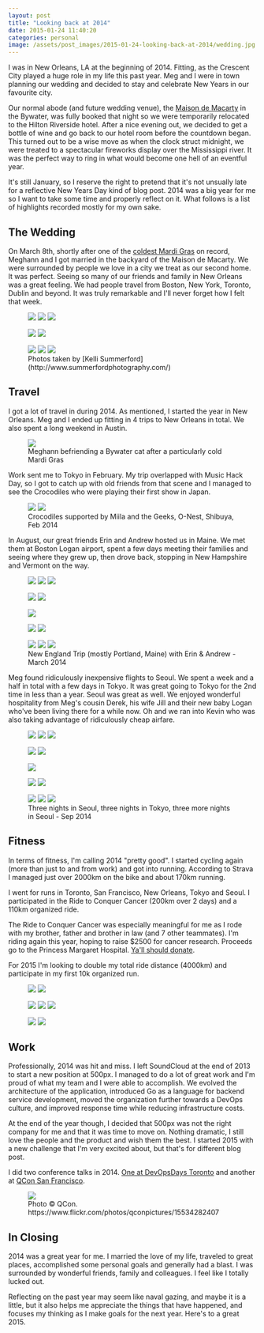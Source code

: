 ```yaml
---
layout: post
title: "Looking back at 2014"
date: 2015-01-24 11:40:20
categories: personal
image: /assets/post_images/2015-01-24-looking-back-at-2014/wedding.jpg
---
```


I was in New Orleans, LA at the beginning of 2014. Fitting, as the Crescent City played a huge role
in my life this past year. Meg and I were in town planning our wedding and decided to stay and
celebrate New Years in our favourite city.

Our normal abode (and future wedding venue), the [Maison de Macarty](http://www.maisonmacarty.com/)
in the Bywater, was fully booked that night so we were temporarily relocated to the Hilton Riverside
hotel. After a nice evening out, we decided to get a bottle of wine and go back to our hotel room
before the countdown began.  This turned out to be a wise move as when the clock struct midnight, we
were treated to a spectacular fireworks display over the Mississippi river. It was the perfect way to
ring in what would become one hell of an eventful year.

It's still January, so I reserve the right to pretend that it's not unsually late for a reflective
New Years Day kind of blog post. 2014 was a big year for me so I want to take some time and properly
reflect on it. What follows is a list of highlights recorded mostly for my own sake.

## The Wedding

On March 8th, shortly after one of the [coldest Mardi
Gras](http://www.accuweather.com/en/weather-news/new-orleans-may-sneak-away-wit/23867494) on record,
Meghann and I got married in the backyard of the Maison de Macarty. We were surrounded by people we
love in a city we treat as our second home. It was perfect. Seeing so many of our friends and family
in New Orleans was a great feeling. We had people travel from Boston, New York, Toronto, Dublin and
beyond.  It was truly remarkable and I'll never forget how I felt that week.
<figure class="third">
  <a href="/assets/post_images/2015-01-24-looking-back-at-2014/wedding1.jpg"><img src="/assets/post_images/2015-01-24-looking-back-at-2014/wedding1.jpg"></a>
  <a href="/assets/post_images/2015-01-24-looking-back-at-2014/wedding2.jpg"><img src="/assets/post_images/2015-01-24-looking-back-at-2014/wedding2.jpg"></a>
  <a href="/assets/post_images/2015-01-24-looking-back-at-2014/wedding3.jpg"><img src="/assets/post_images/2015-01-24-looking-back-at-2014/wedding3.jpg"></a>
</figure>
<figure class="half">
  <a href="/assets/post_images/2015-01-24-looking-back-at-2014/wedding4.jpg"><img src="/assets/post_images/2015-01-24-looking-back-at-2014/wedding4.jpg"></a>
  <a href="/assets/post_images/2015-01-24-looking-back-at-2014/wedding5.jpg"><img src="/assets/post_images/2015-01-24-looking-back-at-2014/wedding5.jpg"></a>
</figure>
<figure class="third">
  <a href="/assets/post_images/2015-01-24-looking-back-at-2014/wedding6.jpg"><img src="/assets/post_images/2015-01-24-looking-back-at-2014/wedding6.jpg"></a>
  <a href="/assets/post_images/2015-01-24-looking-back-at-2014/wedding7.jpg"><img src="/assets/post_images/2015-01-24-looking-back-at-2014/wedding7.jpg"></a>
  <a href="/assets/post_images/2015-01-24-looking-back-at-2014/wedding8.jpg"><img src="/assets/post_images/2015-01-24-looking-back-at-2014/wedding8.jpg"></a>
  <figcaption>Photos taken by [Kelli Summerford](http://www.summerfordphotography.com/)</figcaption>
</figure>

## Travel

I got a lot of travel in during 2014. As mentioned, I started the year in New Orleans. Meg and
I ended up fitting in 4 trips to New Orleans in total. We also spent a long weekend in Austin.
<figure>
  <a href="/assets/post_images/2015-01-24-looking-back-at-2014/bywatercat.jpg"><img src="/assets/post_images/2015-01-24-looking-back-at-2014/bywatercat.jpg"></a>
  <figcaption>Meghann befriending a Bywater cat after a particularly cold Mardi Gras</figcaption>
</figure>

Work sent me to Tokyo in February. My trip overlapped with Music Hack Day, so I got to
catch up with old friends from that scene and I managed to see the Crocodiles who were playing
their first show in Japan.
<figure class="half">
  <a href="/assets/post_images/2015-01-24-looking-back-at-2014/crocodiles.jpg"><img src="/assets/post_images/2015-01-24-looking-back-at-2014/crocodiles.jpg"></a>
  <a href="/assets/post_images/2015-01-24-looking-back-at-2014/miila.jpg"><img src="/assets/post_images/2015-01-24-looking-back-at-2014/miila.jpg"></a>
  <figcaption>Crocodiles supported by Miila and the Geeks, O-Nest, Shibuya, Feb 2014</figcaption>
</figure>

In August, our great friends Erin and Andrew hosted us in Maine. We met them at Boston Logan
airport, spent a few days meeting their families and seeing where they grew up, then drove back,
stopping in New Hampshire and Vermont on the way.
<figure class="third">
  <a href="/assets/post_images/2015-01-24-looking-back-at-2014/ne1.jpg"><img src="/assets/post_images/2015-01-24-looking-back-at-2014/ne1.jpg"></a>
  <a href="/assets/post_images/2015-01-24-looking-back-at-2014/ne2.jpg"><img src="/assets/post_images/2015-01-24-looking-back-at-2014/ne2.jpg"></a>
  <a href="/assets/post_images/2015-01-24-looking-back-at-2014/ne3.jpg"><img src="/assets/post_images/2015-01-24-looking-back-at-2014/ne3.jpg"></a>
</figure>
<figure class="half">
  <a href="/assets/post_images/2015-01-24-looking-back-at-2014/ne4.jpg"><img src="/assets/post_images/2015-01-24-looking-back-at-2014/ne4.jpg"></a>
  <a href="/assets/post_images/2015-01-24-looking-back-at-2014/ne5.jpg"><img src="/assets/post_images/2015-01-24-looking-back-at-2014/ne5.jpg"></a>
</figure>
<figure>
  <a href="/assets/post_images/2015-01-24-looking-back-at-2014/ne6.jpg"><img src="/assets/post_images/2015-01-24-looking-back-at-2014/ne6.jpg"></a>
</figure>
<figure class="half">
  <a href="/assets/post_images/2015-01-24-looking-back-at-2014/ne7.jpg"><img src="/assets/post_images/2015-01-24-looking-back-at-2014/ne7.jpg"></a>
  <a href="/assets/post_images/2015-01-24-looking-back-at-2014/ne8.jpg"><img src="/assets/post_images/2015-01-24-looking-back-at-2014/ne8.jpg"></a>
</figure>
<figure class="third">
  <a href="/assets/post_images/2015-01-24-looking-back-at-2014/ne9.jpg"><img src="/assets/post_images/2015-01-24-looking-back-at-2014/ne9.jpg"></a>
  <a href="/assets/post_images/2015-01-24-looking-back-at-2014/ne10.jpg"><img src="/assets/post_images/2015-01-24-looking-back-at-2014/ne10.jpg"></a>
  <a href="/assets/post_images/2015-01-24-looking-back-at-2014/ne11.jpg"><img src="/assets/post_images/2015-01-24-looking-back-at-2014/ne11.jpg"></a>
  <figcaption>New England Trip (mostly Portland, Maine) with Erin & Andrew - March 2014</figcaption>
</figure>

Meg found ridiculously inexpensive flights to Seoul. We spent a week and a half in total with a few
days in Tokyo. It was great going to Tokyo for the 2nd time in less than a year. Seoul was great as
well. We enjoyed wonderful hospitality from Meg's cousin Derek, his wife Jill and their new baby Logan
who've been living there for a while now. Oh and we ran into Kevin who was also taking advantage of
ridiculously cheap airfare.

<figure class="third">
  <a href="/assets/post_images/2015-01-24-looking-back-at-2014/korea1.jpg"><img src="/assets/post_images/2015-01-24-looking-back-at-2014/korea1.jpg"></a>
  <a href="/assets/post_images/2015-01-24-looking-back-at-2014/korea2.jpg"><img src="/assets/post_images/2015-01-24-looking-back-at-2014/korea2.jpg"></a>
  <a href="/assets/post_images/2015-01-24-looking-back-at-2014/korea3.jpg"><img src="/assets/post_images/2015-01-24-looking-back-at-2014/korea3.jpg"></a>
</figure>
<figure class="half">
  <a href="/assets/post_images/2015-01-24-looking-back-at-2014/korea4.jpg"><img src="/assets/post_images/2015-01-24-looking-back-at-2014/korea4.jpg"></a>
  <a href="/assets/post_images/2015-01-24-looking-back-at-2014/korea5.jpg"><img src="/assets/post_images/2015-01-24-looking-back-at-2014/korea5.jpg"></a>
</figure>
<figure>
  <a href="/assets/post_images/2015-01-24-looking-back-at-2014/japan1.jpg"><img src="/assets/post_images/2015-01-24-looking-back-at-2014/japan1.jpg"></a>
</figure>
<figure class="half">
  <a href="/assets/post_images/2015-01-24-looking-back-at-2014/japan2.jpg"><img src="/assets/post_images/2015-01-24-looking-back-at-2014/japan2.jpg"></a>
  <a href="/assets/post_images/2015-01-24-looking-back-at-2014/japan3.jpg"><img src="/assets/post_images/2015-01-24-looking-back-at-2014/japan3.jpg"></a>
</figure>
<figure class="third">
  <a href="/assets/post_images/2015-01-24-looking-back-at-2014/japan4.jpg"><img src="/assets/post_images/2015-01-24-looking-back-at-2014/japan4.jpg"></a>
  <a href="/assets/post_images/2015-01-24-looking-back-at-2014/japan5.jpg"><img src="/assets/post_images/2015-01-24-looking-back-at-2014/japan5.jpg"></a>
  <a href="/assets/post_images/2015-01-24-looking-back-at-2014/korea6.jpg"><img src="/assets/post_images/2015-01-24-looking-back-at-2014/korea6.jpg"></a>
  <figcaption>Three nights in Seoul, three nights in Tokyo, three more nights in Seoul - Sep 2014</figcaption>
</figure>

## Fitness

In terms of fitness, I'm calling 2014 "pretty good". I started cycling again (more than just to and
from work) and got into running. According to Strava I managed just over 2000km on the bike and
about 170km running.

I went for runs in Toronto, San Francisco, New Orleans, Tokyo and Seoul. I participated in the Ride
to Conquer Cancer (200km over 2 days) and a 110km organized ride.

The Ride to Conquer Cancer was especially meaningful for me as I rode with my brother, father and
brother in law (and 7 other teammates). I'm riding again this year, hoping to raise $2500 for cancer
research.  Proceeds go to the Princess Margaret Hospital. [Ya'll should
donate](http://conquercancer.ca/goto/paulosman2015).

For 2015 I'm looking to double my total ride distance (4000km) and participate in my first 10k organized
run.
<figure class="half">
  <a href="/assets/post_images/2015-01-24-looking-back-at-2014/rtcc1.jpg"><img src="/assets/post_images/2015-01-24-looking-back-at-2014/rtcc1.jpg"></a>
  <a href="/assets/post_images/2015-01-24-looking-back-at-2014/rtcc2.jpg"><img src="/assets/post_images/2015-01-24-looking-back-at-2014/rtcc2.jpg"></a>
</figure>
<figure class="third">
  <a href="/assets/post_images/2015-01-24-looking-back-at-2014/rtcc3.jpg"><img src="/assets/post_images/2015-01-24-looking-back-at-2014/rtcc3.jpg"></a>
  <a href="/assets/post_images/2015-01-24-looking-back-at-2014/rtcc4.jpg"><img src="/assets/post_images/2015-01-24-looking-back-at-2014/rtcc4.jpg"></a>
  <a href="/assets/post_images/2015-01-24-looking-back-at-2014/rtcc5.jpg"><img src="/assets/post_images/2015-01-24-looking-back-at-2014/rtcc5.jpg"></a>
</figure>
<figure class="half">
  <a href="/assets/post_images/2015-01-24-looking-back-at-2014/rtcc6.jpg"><img src="/assets/post_images/2015-01-24-looking-back-at-2014/rtcc6.jpg"></a>
  <a href="/assets/post_images/2015-01-24-looking-back-at-2014/rtcc7.jpg"><img src="/assets/post_images/2015-01-24-looking-back-at-2014/rtcc7.jpg"></a>
</figure>

## Work

Professionally, 2014 was hit and miss. I left SoundCloud at the end of 2013 to start a new position
at 500px. I managed to do a lot of great work and I'm proud of what my team and I were able to
accomplish. We evolved the architecture of the application, introduced Go as a language for backend
service development, moved the organization further towards a DevOps culture, and improved response
time while reducing infrastructure costs.

At the end of the year though, I decided that 500px was not the right company for me and that it was
time to move on.  Nothing dramatic, I still love the people and the product and wish them the
best. I started 2015 with a new challenge that I'm very excited about, but that's for different blog
post.

I did two conference talks in 2014.  [One at DevOpsDays Toronto](http://vimeo.com/107499529) and
another at [QCon San Francisco](https://qconsf.com/presentation/organizing-your-company-embrace-microservices).
<figure>
  <a href="/assets/post_images/2015-01-24-looking-back-at-2014/qcon.jpg"><img src="/assets/post_images/2015-01-24-looking-back-at-2014/qcon.jpg"></a>
<figcaption>Photo &copy; QCon. https://www.flickr.com/photos/qconpictures/15534282407</figcaption>
</figure>

## In Closing

2014 was a great year for me. I married the love of my life, traveled to great places, accomplished
some personal goals and generally had a blast. I was surrounded by wonderful friends, family and
colleagues. I feel like I totally lucked out.

Reflecting on the past year may seem like naval gazing, and maybe it is a little, but it also helps
me appreciate the things that have happened, and focuses my thinking as I make goals for the next
year. Here's to a great 2015.
